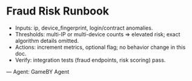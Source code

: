 # Fraud Risk Runbook

- Inputs: ip, device_fingerprint, login/contract anomalies.
- Thresholds: multi-IP or multi-device counts ⇒ elevated risk; exact algorithm details omitted.
- Actions: increment metrics, optional flag; no behavior change in this doc.
- Verify: integration tests (fraud endpoints, risk scoring) pass.

— Agent: GameBY Agent
